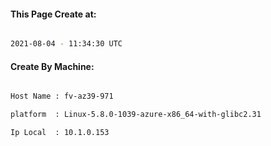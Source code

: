 
   
#### This Page Create at:

```bash

2021-08-04 - 11:34:30 UTC

```

#### Create By Machine:

```bash

Host Name : fv-az39-971

platform  : Linux-5.8.0-1039-azure-x86_64-with-glibc2.31

Ip Local  : 10.1.0.153

```

